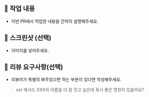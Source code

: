 ## 📝 작업 내용

- 이번 PR에서 작업한 내용을 간략히 설명해주세요.

## 📸 스크린샷 (선택)

- 이미지를 넣어주세요.

## 💬 리뷰 요구사항(선택)

- 리뷰어가 특별히 봐주었으면 하는 부분이 있다면 작성해주세요.

> ex) 메서드 XXX의 이름을 더 잘 짓고 싶은데 혹시 좋은 명칭이 있을까요?
